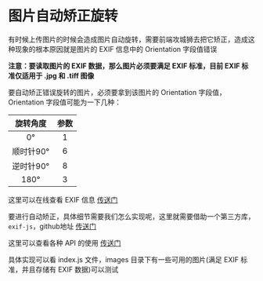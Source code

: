 # 图片自动矫正旋转

有时候上传图片的时候会造成图片自动旋转，需要前端攻城狮去把它矫正，造成这种现象的根本原因就是图片的 EXIF 信息中的 Orientation 字段值错误  

**注意：要读取图片的 EXIF 数据，那么图片必须要满足 EXIF 标准，目前 EXIF 标准仅适用于 .jpg 和 .tiff 图像**  

要自动矫正错误旋转的图片，必须要拿到该图片的 Orientation 字段值，Orientation 字段值可能为一下几种：  

| 旋转角度        | 参数     |
| :--------:     | :-----:  |
| 0°             |   1      |  
| 顺时针90°       |   6     |   
| 逆时针90°       |   8     |  
| 180°           |    3     |  

这里可以在线查看 EXIF 信息 [传送门](http://exif-viewer.com)  

要进行自动矫正，具体细节需要我们怎么实现呢，这里就需要借助一个第三方库，`exif-js`，github地址 [传送门](https://github.com/exif-js/exif-js)  

这里可以查看各种 API 的使用 [传送门](http://code.ciaoca.com/javascript/exif-js)  

具体实现可以看 index.js 文件，images 目录下有一些可用的图片(满足 EXIF 标准，并且存储有 EXIF 数据)可以测试  